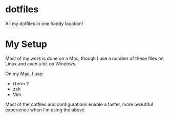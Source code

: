 # dotfiles
All my dotfiles in one handy location!

# My Setup
Most of my work is done on a Mac, though I use a number of these files on Linux and even a bit on Windows.

On my Mac, I use:
* iTerm 2
* zsh
* Vim

Most of the dotfiles and configurations enable a faster, more beautiful experience when I'm using the above.
